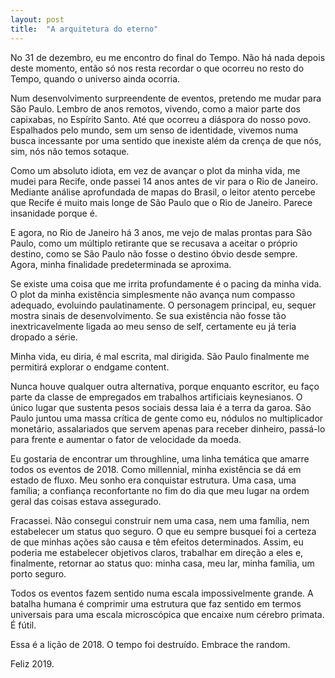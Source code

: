 ```yaml
---
layout: post
title:  "A arquitetura do eterno"
---
```

No 31 de dezembro, eu me encontro do final do Tempo. Não há nada depois deste momento, então só nos resta recordar o que ocorreu no resto do Tempo, quando o universo ainda ocorria.

Num desenvolvimento surpreendente de eventos, pretendo me mudar para São Paulo. Lembro de anos remotos, vivendo, como a maior parte dos capixabas, no Espírito Santo. Até que ocorreu a diáspora do nosso povo. Espalhados pelo mundo, sem um senso de identidade, vivemos numa busca incessante por uma sentido que inexiste além da crença de que nós, sim, nós não temos sotaque.

Como um absoluto idiota, em vez de avançar o plot da minha vida, me mudei para Recife, onde passei 14 anos antes de vir para o Rio de Janeiro. Mediante análise aprofundada de mapas do Brasil, o leitor atento percebe que Recife é muito mais longe de São Paulo que o Rio de Janeiro. Parece insanidade porque é.

E agora, no Rio de Janeiro há 3 anos, me vejo de malas prontas para São Paulo, como um múltiplo retirante que se recusava a aceitar o próprio destino, como se São Paulo não fosse o destino óbvio desde sempre. Agora, minha finalidade predeterminada se aproxima.

Se existe uma coisa que me irrita profundamente é o pacing da minha vida. O plot da minha existência simplesmente não avança num compasso adequado, evoluindo paulatinamente. O personagem principal, eu, sequer mostra sinais de desenvolvimento. Se sua existência não fosse tão inextricavelmente ligada ao meu senso de self, certamente eu já teria dropado a série.

Minha vida, eu diria, é mal escrita, mal dirigida. São Paulo finalmente me permitirá explorar o endgame content.

Nunca houve qualquer outra alternativa, porque enquanto escritor, eu faço parte da classe de empregados em trabalhos artificiais keynesianos. O único lugar que sustenta pesos sociais dessa laia é a terra da garoa. São Paulo juntou uma massa crítica de gente como eu, nódulos no multiplicador monetário, assalariados que servem apenas para receber dinheiro, passá-lo para frente e aumentar o fator de velocidade da moeda.

Eu gostaria de encontrar um throughline, uma linha temática que amarre todos os eventos de 2018. Como millennial, minha existência se dá em estado de fluxo. Meu sonho era conquistar estrutura. Uma casa, uma família; a confiança reconfortante no fim do dia que meu lugar na ordem geral das coisas estava assegurado.

Fracassei. Não consegui construir nem uma casa, nem uma família, nem estabelecer um status quo seguro. O que eu sempre busquei foi a certeza de que minhas ações são causa e têm efeitos determinados. Assim, eu poderia me estabelecer objetivos claros, trabalhar em direção a eles e, finalmente, retornar ao status quo: minha casa, meu lar, minha família, um porto seguro.

Todos os eventos fazem sentido numa escala impossivelmente grande. A batalha humana é comprimir uma estrutura que faz sentido em termos universais para uma escala microscópica que encaixe num cérebro primata. É fútil.

Essa é a lição de 2018. O tempo foi destruído. Embrace the random.

Feliz 2019.
